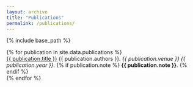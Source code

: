 ```yaml
---
layout: archive
title: "Publications"
permalink: /publications/
---
```


{% include base_path %}

<div id="publication-list">
  {% for publication in site.data.publications %}
    <div class="publication">
      <a href="{{ publication.paperurl }}" class="publication-title">{{ publication.title }}</a>
      {{ publication.authors }}.
      <i>{{ publication.venue }} {{ publication.year }}</i>. 
      {% if publication.note %}
        <b>{{ publication.note }}</b>.
      {% endif %}
    </div>
  {% endfor %}
</div>